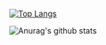 
[![Top Langs](https://github-readme-stats.vercel.app/api/top-langs/?username=xiaoxigua-1&langs_count=8&theme=radical)](https://github.com/anuraghazra/github-readme-stats)

![Anurag's github stats](https://github-readme-stats.vercel.app/api?username=xiaoxigua-1&show_icons=true&theme=radical)
